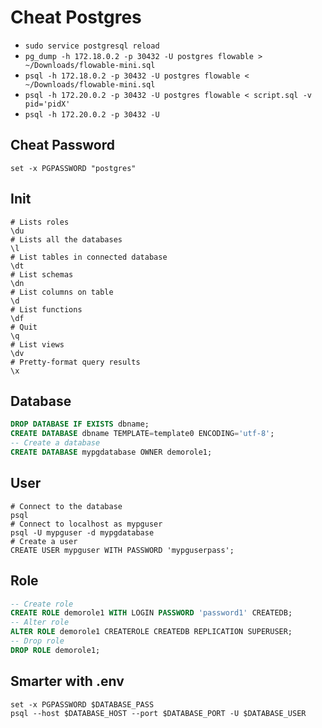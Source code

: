 # Cheat Postgres

- `sudo service postgresql reload`
- `pg_dump -h 172.18.0.2 -p 30432 -U postgres flowable > ~/Downloads/flowable-mini.sql`
- `psql -h 172.18.0.2 -p 30432 -U postgres flowable < ~/Downloads/flowable-mini.sql`
- `psql -h 172.20.0.2 -p 30432 -U postgres flowable < script.sql -v pid='pidX'`
- `psql -h 172.20.0.2 -p 30432 -U`

## Cheat Password

```
set -x PGPASSWORD "postgres"
```

## Init

```shell
# Lists roles
\du
# Lists all the databases
\l
# List tables in connected database
\dt
# List schemas
\dn
# List columns on table
\d
# List functions
\df
# Quit
\q
# List views
\dv
# Pretty-format query results
\x
```

## Database

```sql
DROP DATABASE IF EXISTS dbname;
CREATE DATABASE dbname TEMPLATE=template0 ENCODING='utf-8';
-- Create a database
CREATE DATABASE mypgdatabase OWNER demorole1;
```

## User

```shell
# Connect to the database
psql
# Connect to localhost as mypguser
psql -U mypguser -d mypgdatabase
# Create a user
CREATE USER mypguser WITH PASSWORD 'mypguserpass';
```

## Role

```sql
-- Create role
CREATE ROLE demorole1 WITH LOGIN PASSWORD 'password1' CREATEDB;
-- Alter role
ALTER ROLE demorole1 CREATEROLE CREATEDB REPLICATION SUPERUSER;
-- Drop role
DROP ROLE demorole1;
```

## Smarter with .env

```
set -x PGPASSWORD $DATABASE_PASS
psql --host $DATABASE_HOST --port $DATABASE_PORT -U $DATABASE_USER
```

